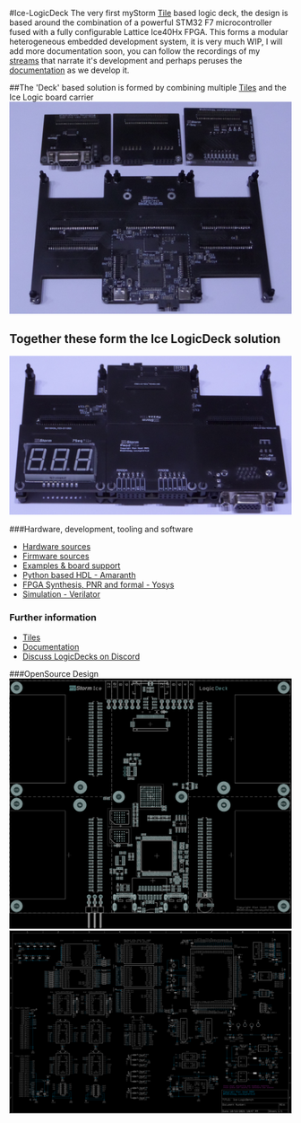 #Ice-LogicDeck 
The very first myStorm [Tile](https://github.com/folknology/Tiles) based logic deck, the design is based around the combination of a powerful STM32 F7 microcontroller fused with a fully configurable Lattice Ice40Hx FPGA.
This forms a modular heterogeneous embedded development system, it is very much WIP, I will add more documentation soon, you can follow the recordings of my [streams](https://www.youtube.com/channel/UCQSPg8L4WFBGuj_MnvQQ7Qw/videos) that narrate it's development and perhaps peruses the [documentation](https://folknology.github.io/myStorm-Ice-LogicDeck/) as we develop it.

##The 'Deck' based solution is formed by combining multiple [Tiles](https://github.com/folknology/Tiles) and the Ice Logic board carrier
![LogicDeck Layout](docs/ILD-Proto-B-UnLoaded.jpg)
## Together these form the Ice LogicDeck solution
![LogicDeck Layout](docs/ILD-Proto-B-Loaded.jpg)

###Hardware, development, tooling and software
- [Hardware sources](https://github.com/folknology/myStorm-Ice-LogicDeck/tree/main/Hardware)
- [Firmware sources](https://github.com/folknology/BlackCrab)
- [Examples & board support](https://github.com/folknology/myStorm-Ice-LogicDeck/tree/main/HDL)
- [Python based HDL - Amaranth](https://github.com/amaranth-lang/amaranth-lang.github.io)
- [FPGA Synthesis, PNR and formal - Yosys](https://github.com/YosysHQ/yosys)
- [Simulation - Verilator](https://github.com/verilator/verilator)

### Further information
- [Tiles](https://github.com/folknology/Tiles)
- [Documentation](https://folknology.github.io/myStorm-Ice-LogicDeck/)
- [Discuss LogicDecks on Discord](https://discord.gg/RCGcgbQNZK)

###OpenSource Design
![LogicDeck Layout](layout.png)
![LogicDeck Schematic](schematic.png)

